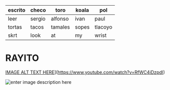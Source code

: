 | escrito | checo  | toro    | koala | pol     |
|---------|--------|---------|-------|---------|
| leer    | sergio | alfonso | ivan  | paul    |
| tortas  | tacos  | tamales | sopes | tlacoyo |
| skrt    | look   | at      | my    | wrist   |


# RAYITO

[IMAGE ALT TEXT HERE](https://img.youtube.com/vi/RfWC4iDzpdI/0.jpg)](https://www.youtube.com/watch?v=RfWC4iDzpdI)

![enter image description here](https://upload.wikimedia.org/wikipedia/commons/thumb/a/aa/Cam_newton_2016.jpg/1200px-Cam_newton_2016.jpg)
